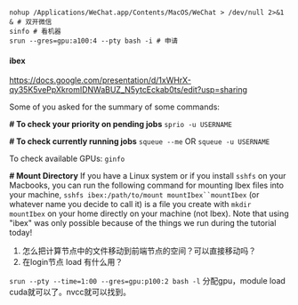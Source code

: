 







```

nohup /Applications/WeChat.app/Contents/MacOS/WeChat > /dev/null 2>&1 & # 双开微信
sinfo # 看机器
srun --gres=gpu:a100:4 --pty bash -i # 申请
```

#### ibex

https://docs.google.com/presentation/d/1xWHrX-qy35K5vePpXkromIDNWaBUZ_N5ytcEckab0ts/edit?usp=sharing

Some of you asked for the summary of some commands:

**# To check your priority on pending jobs**
`sprio -u USERNAME`

**# To check currently running jobs**
`squeue --me` OR `squeue -u USERNAME`

To check available GPUs:  `ginfo`

**# Mount Directory**
If you have a Linux system or if you install `sshfs` on your Macbooks, you can run the following command for mounting Ibex files into your machine,
`sshfs ibex:/path/to/mount mountIbex``mountIbex` (or whatever name you decide to call it) is a file you create with `mkdir mountIbex` on your home directly on your machine (not Ibex). Note that using "ibex" was only possible because of the things we run during the tutorial today!

1. 怎么把计算节点中的文件移动到前端节点的空间？可以直接移动吗？
2.  在login节点 load 有什么用？

`srun --pty --time=1:00 --gres=gpu:p100:2 bash -l` 分配gpu，module load cuda就可以了。nvcc就可以找到。 







